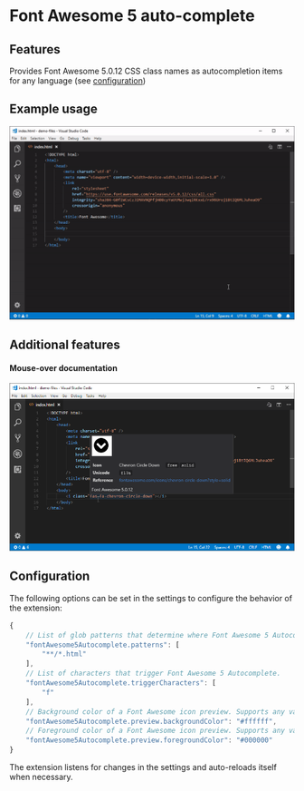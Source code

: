 # Font Awesome 5 auto-complete

## Features
Provides Font Awesome 5.0.12 CSS class names as autocompletion items for any language (see [configuration](#configuration))

## Example usage
![](video/demo-autocomplete.gif)

## Additional features

#### Mouse-over documentation
![](image/demo-hover.png)

## Configuration
The following options can be set in the settings to configure the behavior of the extension:
```javascript
{
    // List of glob patterns that determine where Font Awesome 5 Autocomplete will provide suggestions.
    "fontAwesome5Autocomplete.patterns": [
        "**/*.html"
    ],
    // List of characters that trigger Font Awesome 5 Autocomplete.
    "fontAwesome5Autocomplete.triggerCharacters": [
        "f"
    ],
    // Background color of a Font Awesome icon preview. Supports any valid CSS color.
    "fontAwesome5Autocomplete.preview.backgroundColor": "#ffffff",
    // Foreground color of a Font Awesome icon preview. Supports any valid CSS color.
    "fontAwesome5Autocomplete.preview.foregroundColor": "#000000"
}
```
The extension listens for changes in the settings and auto-reloads itself when necessary. 